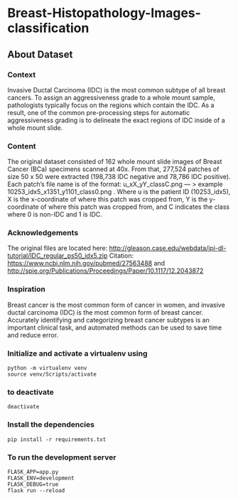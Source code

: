 # Breast-Histopathology-Images-classification

## About Dataset
### Context
Invasive Ductal Carcinoma (IDC) is the most common subtype of all breast cancers. To assign an aggressiveness grade to a whole mount sample, pathologists typically focus on the regions which contain the IDC. As a result, one of the common pre-processing steps for automatic aggressiveness grading is to delineate the exact regions of IDC inside of a whole mount slide.

### Content
The original dataset consisted of 162 whole mount slide images of Breast Cancer (BCa) specimens scanned at 40x. From that, 277,524 patches of size 50 x 50 were extracted (198,738 IDC negative and 78,786 IDC positive). Each patch’s file name is of the format: u_xX_yY_classC.png — > example 10253_idx5_x1351_y1101_class0.png . Where u is the patient ID (10253_idx5), X is the x-coordinate of where this patch was cropped from, Y is the y-coordinate of where this patch was cropped from, and C indicates the class where 0 is non-IDC and 1 is IDC.

### Acknowledgements
The original files are located here: http://gleason.case.edu/webdata/jpi-dl-tutorial/IDC_regular_ps50_idx5.zip
Citation: https://www.ncbi.nlm.nih.gov/pubmed/27563488 and http://spie.org/Publications/Proceedings/Paper/10.1117/12.2043872

### Inspiration
Breast cancer is the most common form of cancer in women, and invasive ductal carcinoma (IDC) is the most common form of breast cancer. Accurately identifying and categorizing breast cancer subtypes is an important clinical task, and automated methods can be used to save time and reduce error.

### Initialize and activate a virtualenv using
```
python -m virtualenv venv
source venv/Scripts/activate
```
### to deactivate 
```
deactivate
```

### Install the dependencies
```
pip install -r requirements.txt
```

### To run the development server

```
FLASK_APP=app.py
FLASK_ENV=development
FLASK_DEBUG=true
flask run --reload
```
